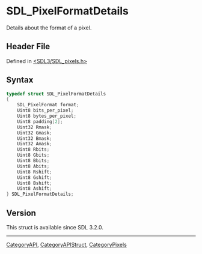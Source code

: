 # SDL_PixelFormatDetails

Details about the format of a pixel.

## Header File

Defined in [<SDL3/SDL_pixels.h>](https://github.com/libsdl-org/SDL/blob/main/include/SDL3/SDL_pixels.h)

## Syntax

```c
typedef struct SDL_PixelFormatDetails
{
    SDL_PixelFormat format;
    Uint8 bits_per_pixel;
    Uint8 bytes_per_pixel;
    Uint8 padding[2];
    Uint32 Rmask;
    Uint32 Gmask;
    Uint32 Bmask;
    Uint32 Amask;
    Uint8 Rbits;
    Uint8 Gbits;
    Uint8 Bbits;
    Uint8 Abits;
    Uint8 Rshift;
    Uint8 Gshift;
    Uint8 Bshift;
    Uint8 Ashift;
} SDL_PixelFormatDetails;
```

## Version

This struct is available since SDL 3.2.0.





----
[CategoryAPI](CategoryAPI), [CategoryAPIStruct](CategoryAPIStruct), [CategoryPixels](CategoryPixels)

